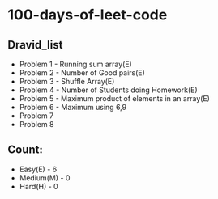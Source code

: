 # 100-days-of-leet-code
## Dravid_list
- Problem 1 - Running sum array(E)
- Problem 2 - Number of Good pairs(E)
- Problem 3 - Shuffle Array(E)
- Problem 4 - Number of Students doing Homework(E)                                                                                      
- Problem 5 - Maximum product of elements in an array(E)
- Problem 6 - Maximum using 6,9
- Problem 7
- Problem 8                          
## Count:
- Easy(E) - 6
- Medium(M) - 0
- Hard(H) - 0
